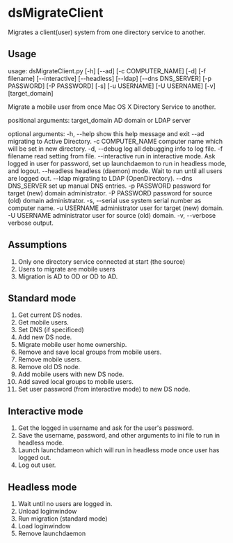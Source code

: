 # dsMigrateClient
Migrates a client(user) system from one directory service to another.

## Usage
usage: dsMigrateClient.py [-h] [--ad] [-c COMPUTER_NAME] [-d] [-f filename]
                          [--interactive] [--headless] [--ldap]
                          [--dns DNS_SERVER] [-p PASSWORD] [-P PASSWORD] [-s]
                          [-u USERNAME] [-U USERNAME] [-v]
                          [target_domain]

Migrate a mobile user from once Mac OS X Directory Service to another.

positional arguments:
  target_domain     AD domain or LDAP server

optional arguments:
  -h, --help        show this help message and exit
  --ad              migrating to Active Directory.
  -c COMPUTER_NAME  computer name which will be set in new directory.
  -d, --debug       log all debugging info to log file.
  -f filename       read setting from file.
  --interactive     run in interactive mode. Ask logged in user for password,
                    set up launchdaemon to run in headless mode, and logout.
  --headless        headless (daemon) mode. Wait to run until all users are
                    logged out.
  --ldap            migrating to LDAP (OpenDirectory).
  --dns DNS_SERVER  set up manual DNS entries.
  -p PASSWORD       password for target (new) domain administrator.
  -P PASSWORD       password for source (old) domain administrator.
  -s, --serial      use system serial number as computer name.
  -u USERNAME       administrator user for target (new) domain.
  -U USERNAME       administrator user for source (old) domain.
  -v, --verbose     verbose output.


## Assumptions
1. Only one directory service connected at start (the source)
2. Users to migrate are mobile users
3. Migration is AD to OD or OD to AD.

## Standard mode
1. Get current DS nodes.
2. Get mobile users.
3. Set DNS (if specificed)
4. Add new DS node.
5. Migrate mobile user home ownership.
6. Remove and save local groups from mobile users.
7. Remove mobile users.
8. Remove old DS node.
9. Add mobile users with new DS node.
10. Add saved local groups to mobile users.
11. Set user password (from interactive mode) to new DS node.

## Interactive mode
1. Get the logged in username and ask for the user's password.
2. Save the username, password, and other arguments to ini file to run in headless mode.
3. Launch launchdameon which will run in headless mode once user has logged out.
4. Log out user.

## Headless mode
1. Wait until no users are logged in.
2. Unload loginwindow
3. Run migration (standard mode)
4. Load loginwindow
5. Remove launchdaemon